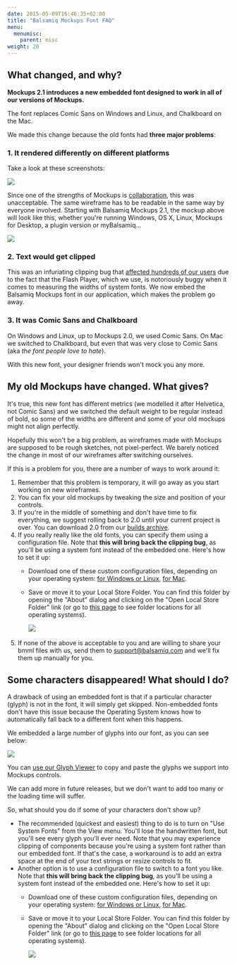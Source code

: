 ```yaml
---
date: 2015-05-09T16:46:35+02:00
title: "Balsamiq Mockups Font FAQ"
menu:
  menumisc:
    parent: misc
weight: 20
---
```

## What changed, and why?

**Mockups 2.1 introduces a new embedded font designed to work in all of our versions of Mockups.**

The font replaces Comic Sans on Windows and Linux, and Chalkboard on the Mac.

We made this change because the old fonts had **three major problems**:

### 1\. It rendered differently on different platforms

Take a look at these screenshots:

![](https://media.balsamiq.com/img/support/prodfaqs/fontrendering.png)

Since one of the strengths of Mockups is [collaboration](https://balsamiq.com/products/mockups#collaboration), this was unacceptable. The same wireframe has to be readable in the same way by everyone involved. Starting with Balsamiq Mockups 2.1, the mockup above will look like this, whether you're running Windows, OS X, Linux, Mockups for Desktop, a plugin version or myBalsamiq...

![](https://media.balsamiq.com/img/support/prodfaqs/fontrendering21.png)

### 2\. Text would get clipped

This was an infuriating clipping bug that [affected hundreds of our users](http://community.balsamiq.com/balsamiq/topics/font_rendering_problem_after_upgrading_to_flash_10_2) due to the fact that the Flash Player, which we use, is notoriously buggy when it comes to measuring the widths of system fonts. We now embed the Balsamiq Mockups font in our application, which makes the problem go away.

### 3\. It was Comic Sans and Chalkboard

On Windows and Linux, up to Mockups 2.0, we used Comic Sans. On Mac we switched to Chalkboard, but even that was very close to Comic Sans (aka _the font people love to hate_).

With this new font, your designer friends won't mock you any more.

## My old Mockups have changed. What gives?

It's true, this new font has different metrics (we modelled it after Helvetica, not Comic Sans) and we switched the default weight to be regular instead of bold, so some of the widths are different and some of your old mockups might not align perfectly.

Hopefully this won't be a big problem, as wireframes made with Mockups are supposed to be rough sketches, not pixel-perfect. We barely noticed the change in most of our wireframes after switching ourselves.

If this is a problem for you, there are a number of ways to work around it:

1.  Remember that this problem is temporary, it will go away as you start working on new wireframes.
2.  You can fix your old mockups by tweaking the size and position of your controls.
3.  If you're in the middle of something and don't have time to fix everything, we suggest rolling back to 2.0 until your current project is over. You can download 2.0 from our [builds archive](http://builds.balsamiq.com/archives/).
4.  If you really really like the old fonts, you can specify them using a configuration file. Note that **this will bring back the clipping bug**, as you'll be using a system font instead of the embedded one. Here's how to set it up:
    *   Download one of these custom configuration files, depending on your operating system: [for Windows or Linux](https://media.balsamiq.com/img/support/prodfaqs/fontcfgwin/BalsamiqMockups.cfg), [for Mac](https://media.balsamiq.com/img/support/prodfaqs/fontcfgosx/BalsamiqMockups.cfg).
    *   Save or move it to your Local Store Folder. You can find this folder by opening the "About" dialog and clicking on the "Open Local Store Folder" link (or go to [this page](/desktop/localstore/) to see folder locations for all operating systems).

        ![](https://media.balsamiq.com/img/support/docs/m4d/aboutdialog.png) ​
5.  If none of the above is acceptable to you and are willing to share your bmml files with us, send them to [support@balsamiq.com](mailto:support@balsamiq.com) and we'll fix them up manually for you.

## Some characters disappeared! What should I do?

A drawback of using an embedded font is that if a particular character (glyph) is not in the font, it will simply get skipped. Non-embedded fonts don't have this issue because the Operating System knows how to automatically fall back to a different font when this happens.

We embedded a large number of glyphs into our font, as you can see below:

[![](https://media.balsamiq.com/img/support/prodfaqs/fontglyphs.png)](https://balsamiq.com/products/mockups/glyph-viewer)

You can [use our Glyph Viewer](https://balsamiq.com/products/mockups/glyph-viewer) to copy and paste the glyphs we support into Mockups controls.

We can add more in future releases, but we don't want to add too many or the loading time will suffer.

So, what should you do if some of your characters don't show up?

*   The recommended (quickest and easiest) thing to do is to turn on "Use System Fonts" from the View menu. You'll lose the handwritten font, but you'll see every glyph you'll ever need. Note that you may experience clipping of components because you're using a system font rather than our embedded font. If that's the case, a workaround is to add an extra space at the end of your text strings or resize controls to fit.
*   Another option is to use a configuration file to switch to a font you like. Note that **this will bring back the clipping bug**, as you'll be using a system font instead of the embedded one. Here's how to set it up:
    *   Download one of these custom configuration files, depending on your operating system: [for Windows or Linux](https://media.balsamiq.com/img/support/prodfaqs/fontcfgwin/BalsamiqMockups.cfg), [for Mac](https://media.balsamiq.com/img/support/prodfaqs/fontcfgosx/BalsamiqMockups.cfg).
    *   Save or move it to your Local Store Folder. You can find this folder by opening the "About" dialog and clicking on the "Open Local Store Folder" link (or go to [this page](/desktop/localstore/) to see folder locations for all operating systems).

        ![](https://media.balsamiq.com/img/support/docs/m4d/aboutdialog.png)​
